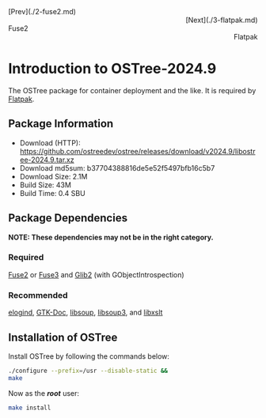 <div style="text-align: left">[Prev](./2-fuse2.md)</div> <div style="text-align: right">[Next](./3-flatpak.md)</div>
<div style="text-align: left">Fuse2</div> <div style="text-align: right">Flatpak</div>

# Introduction to OSTree-2024.9
The OSTree package for container deployment and the like. It is required by
[Flatpak](./3-flatpak.md).

## Package Information
- Download (HTTP): https://github.com/ostreedev/ostree/releases/download/v2024.9/libostree-2024.9.tar.xz
- Download md5sum: b37704388816de5e52f5497bfb16c5b7
- Download Size: 2.1M
- Build Size: 43M
- Build Time: 0.4 SBU

## Package Dependencies
**NOTE: These dependencies may not be in the right category.**
### Required
  [Fuse2](./1-fuse2.md) or [Fuse3](https://linuxfromscratch.org/blfs/view/svn/postlfs/fuse.html) and
  [Glib2](https://linuxfromscratch.org/blfs/view/svn/general/git.html) (with GObjectIntrospection)

### Recommended
  [elogind](https://linuxfromscratch.org/blfs/view/svn/general/elogind.html),
  [GTK-Doc](https://linuxfromscratch.org/blfs/view/svn/general/gtk-doc.html),
  [libsoup](https://linuxfromscratch.org/blfs/view/svn/basicnet/libsoup.html),
  [libsoup3](https://linuxfromscratch.org/blfs/view/svn/basicnet/libsoup3.html), and
  [libxslt](https://linuxfromscratch.org/blfs/view/svn/general/libxslt.html)

## Installation of OSTree
Install OSTree by following the commands below:
```Bash
./configure --prefix=/usr --disable-static &&
make
```

Now as the ***root*** user:
```Bash
make install
```

